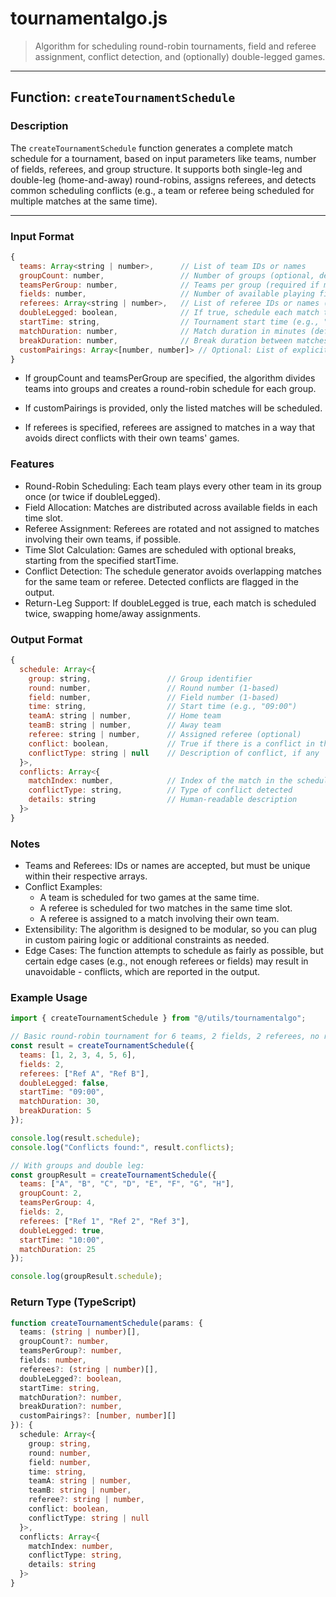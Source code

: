 # tournamentalgo.js

> Algorithm for scheduling round-robin tournaments, field and referee assignment, conflict detection, and (optionally) double-legged games.

---

## Function: `createTournamentSchedule`

### Description

The `createTournamentSchedule` function generates a complete match schedule for a tournament, based on input parameters like teams, number of fields, referees, and group structure. It supports both single-leg and double-leg (home-and-away) round-robins, assigns referees, and detects common scheduling conflicts (e.g., a team or referee being scheduled for multiple matches at the same time).

---

### Input Format

```js
{
  teams: Array<string | number>,      // List of team IDs or names
  groupCount: number,                 // Number of groups (optional, default: 1)
  teamsPerGroup: number,              // Teams per group (required if multiple groups)
  fields: number,                     // Number of available playing fields
  referees: Array<string | number>,   // List of referee IDs or names (optional)
  doubleLegged: boolean,              // If true, schedule each match twice (home & away)
  startTime: string,                  // Tournament start time (e.g., "09:00")
  matchDuration: number,              // Match duration in minutes (default: 30)
  breakDuration: number,              // Break duration between matches in minutes (default: 0)
  customPairings: Array<[number, number]> // Optional: List of explicit pairings to schedule instead of round-robin
}
```


-   If groupCount and teamsPerGroup are specified, the algorithm divides teams into groups and creates a round-robin schedule for each group.

-   If customPairings is provided, only the listed matches will be scheduled.

-   If referees is specified, referees are assigned to matches in a way that avoids direct conflicts with their own teams' games.

### Features
-   Round-Robin Scheduling: Each team plays every other team in its group once (or twice if doubleLegged).
-   Field Allocation: Matches are distributed across available fields in each time slot.
-   Referee Assignment: Referees are rotated and not assigned to matches involving their own teams, if possible.   
-   Time Slot Calculation: Games are scheduled with optional breaks, starting from the specified startTime.
-   Conflict Detection: The schedule generator avoids overlapping matches for the same team or referee. Detected conflicts are flagged in the output.
-   Return-Leg Support: If doubleLegged is true, each match is scheduled twice, swapping home/away assignments.


### Output Format
```js
{
  schedule: Array<{
    group: string,                 // Group identifier
    round: number,                 // Round number (1-based)
    field: number,                 // Field number (1-based)
    time: string,                  // Start time (e.g., "09:00")
    teamA: string | number,        // Home team
    teamB: string | number,        // Away team
    referee: string | number,      // Assigned referee (optional)
    conflict: boolean,             // True if there is a conflict in this match
    conflictType: string | null    // Description of conflict, if any
  }>,
  conflicts: Array<{
    matchIndex: number,            // Index of the match in the schedule
    conflictType: string,          // Type of conflict detected
    details: string                // Human-readable description
  }>
}
```

### Notes
-   Teams and Referees: IDs or names are accepted, but must be unique within their respective arrays.
-   Conflict Examples:
    -   A team is scheduled for two games at the same time.
    -   A referee is scheduled for two matches in the same time slot.
    -   A referee is assigned to a match involving their own team.
-   Extensibility: The algorithm is designed to be modular, so you can plug in custom pairing logic or additional constraints as needed.
-   Edge Cases: The function attempts to schedule as fairly as possible, but certain edge cases (e.g., not enough referees or fields) may result in unavoidable -  conflicts, which are reported in the output.

### Example Usage
```js
import { createTournamentSchedule } from "@/utils/tournamentalgo";

// Basic round-robin tournament for 6 teams, 2 fields, 2 referees, no return leg:
const result = createTournamentSchedule({
  teams: [1, 2, 3, 4, 5, 6],
  fields: 2,
  referees: ["Ref A", "Ref B"],
  doubleLegged: false,
  startTime: "09:00",
  matchDuration: 30,
  breakDuration: 5
});

console.log(result.schedule);
console.log("Conflicts found:", result.conflicts);

// With groups and double leg:
const groupResult = createTournamentSchedule({
  teams: ["A", "B", "C", "D", "E", "F", "G", "H"],
  groupCount: 2,
  teamsPerGroup: 4,
  fields: 2,
  referees: ["Ref 1", "Ref 2", "Ref 3"],
  doubleLegged: true,
  startTime: "10:00",
  matchDuration: 25
});

console.log(groupResult.schedule);
```

### Return Type (TypeScript)

```ts
function createTournamentSchedule(params: {
  teams: (string | number)[],
  groupCount?: number,
  teamsPerGroup?: number,
  fields: number,
  referees?: (string | number)[],
  doubleLegged?: boolean,
  startTime: string,
  matchDuration?: number,
  breakDuration?: number,
  customPairings?: [number, number][]
}): {
  schedule: Array<{
    group: string,
    round: number,
    field: number,
    time: string,
    teamA: string | number,
    teamB: string | number,
    referee?: string | number,
    conflict: boolean,
    conflictType: string | null
  }>,
  conflicts: Array<{
    matchIndex: number,
    conflictType: string,
    details: string
  }>
}
```

